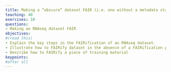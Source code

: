```yaml
---
title: Making a “obscure” dataset FAIR (i.e. one without a metadata standard or public repository)
teaching: 40
exercises: 10
questions:
- Making an RNAseq dataset FAIR
objectives:
#(read this)
- Explain the key steps in the FAIRification of an RNAseq dataset.
- Illustrate how to FAIRify dataset in the absence of a FAIRification protocol
- Describe how to FAIRify a piece of training material
keypoints:
#after all
---
```

